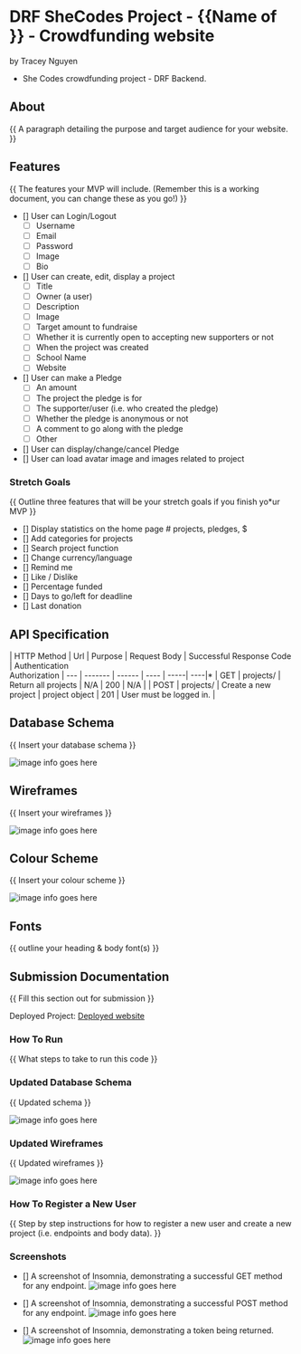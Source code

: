# DRF SheCodes Project - {{Name of }} - Crowdfunding website
by Tracey Nguyen
- She Codes crowdfunding project - DRF Backend.

## About
{{ A paragraph detailing the purpose and target audience for your website. }}

## Features
{{ The features your MVP will include. (Remember this is a working document, you can change these as you go!) }}
* [] User can Login/Logout 
    - [ ] Username
    - [ ] Email
    - [ ] Password
    - [ ] Image
    - [ ] Bio
            
* [] User can create, edit, display a project
    - [ ] Title
    - [ ] Owner (a user)
    - [ ] Description
    - [ ] Image
    - [ ] Target amount to fundraise
    - [ ] Whether it is currently open to accepting new supporters or not
    - [ ] When the project was created
    - [ ] School Name
    - [ ] Website

* [] User can make a Pledge
    - [ ] An amount
    - [ ] The project the pledge is for
    - [ ] The supporter/user (i.e. who created the pledge)
    - [ ] Whether the pledge is anonymous or not
    - [ ] A comment to go along with the pledge
    - [ ] Other
        
* [] User can display/change/cancel Pledge
* [] User can load avatar image and images related to project



### Stretch Goals
{{ Outline three features that will be your stretch goals if you finish yo*ur MVP }}

* [] Display statistics on the home page # projects, pledges, $
* [] Add categories for projects
* [] Search project function
* [] Change currency/language
* [] Remind me
* [] Like / Dislike
* [] Percentage funded
* [] Days to go/left for deadline
* [] Last donation



## API Specification

| HTTP Method | Url | Purpose | Request Body | Successful Response Code | Authentication <br /> Authorization
| --- | ------- | ------ | ---- | -----| ----|*
| GET | projects/ | Return all projects | N/A | 200 | N/A |
| POST | projects/ | Create a new project | project object | 201 | User must be logged in. |

## Database Schema
{{ Insert your database schema }}

![image info goes here](./docs/image.png)

## Wireframes
{{ Insert your wireframes }}

![image info goes here](./docs/image.png)

## Colour Scheme
{{ Insert your colour scheme }}

![image info goes here](./docs/image.png)

## Fonts
{{ outline your heading & body font(s) }}

## Submission Documentation
{{ Fill this section out for submission }}

Deployed Project: [Deployed website](http://linkhere.com/)

### How To Run
{{ What steps to take to run this code }}

### Updated Database Schema
{{ Updated schema }}

![image info goes here](./docs/image.png)

### Updated Wireframes
{{  Updated wireframes }}

![image info goes here](./docs/image.png)

### How To Register a New User
{{ Step by step instructions for how to register a new user and create a new project (i.e. endpoints and body data). }}

### Screenshots
* [] A screenshot of Insomnia, demonstrating a successful GET method for any endpoint.
![image info goes here](./docs/image.png)

* [] A screenshot of Insomnia, demonstrating a successful POST method for any endpoint.
![image info goes here](./docs/image.png)

* [] A screenshot of Insomnia, demonstrating a token being returned.
![image info goes here](./docs/image.png)

